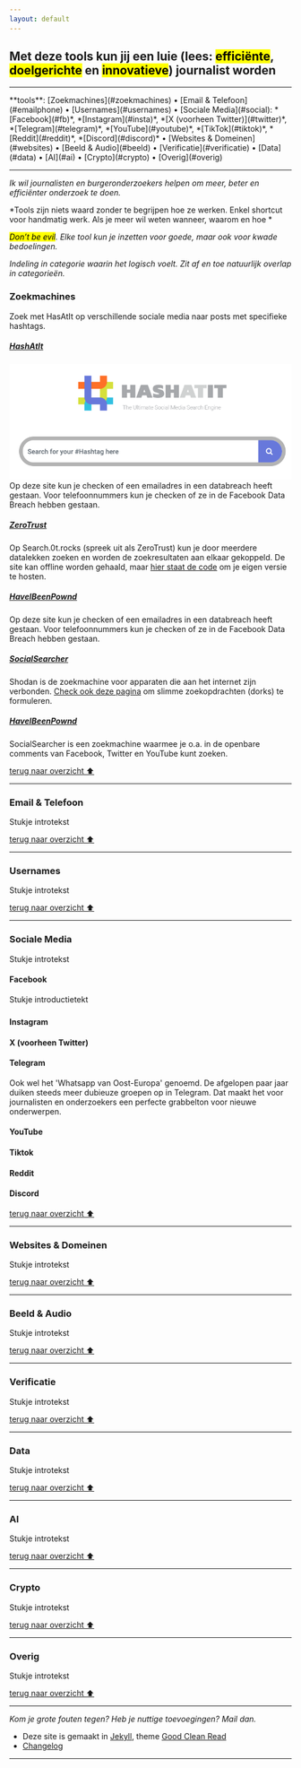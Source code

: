 ```yaml
---
layout: default
---
```


## Met deze tools kun jij een luie (lees: <mark>efficiënte</mark>, <mark>doelgerichte</mark> en <mark>innovatieve</mark>) journalist worden

<hr>
**tools**: [Zoekmachines](#zoekmachines) • [Email & Telefoon](#emailphone) • [Usernames](#usernames) • [Sociale Media](#social):  *[Facebook](#fb)*, *[Instagram](#insta)*, *[X (voorheen Twitter)](#twitter)*, *[Telegram](#telegram)*, *[YouTube](#youtube)*, *[TikTok](#tiktok)*, *[Reddit](#reddit)*, *[Discord](#discord)* • [Websites & Domeinen](#websites) • [Beeld & Audio](#beeld) • [Verificatie](#verificatie) • [Data](#data) • [AI](#ai) • [Crypto](#crypto) • [Overig](#overig)
<hr>

*Ik wil journalisten en burgeronderzoekers helpen om meer, beter en efficiënter onderzoek te doen.*


*Tools zijn niets waard zonder te begrijpen hoe ze werken. Enkel shortcut voor handmatig werk. Als je meer wil weten wanneer, waarom en hoe *

*<mark>Don’t be evil</mark>. Elke tool kun je inzetten voor goede, maar ook voor kwade bedoelingen.*

*Indeling in categorie waarin het logisch voelt. Zit af en toe natuurlijk overlap in categorieën.*


### <a id="zoekmachines"></a><i class="fa fa-search" aria-hidden="true"></i> Zoekmachines
Zoek met HasAtIt op verschillende sociale media naar posts met specifieke hashtags.

##### <a href="https://www.hashatit.com/" target="_blank">HashAtIt
![](/images/hashatit.png)
</a>
Op deze site kun je checken of een emailadres in een databreach heeft gestaan. Voor telefoonnummers kun je checken of ze in de Facebook Data Breach hebben gestaan.

##### [ZeroTrust](https://search.0t.rocks/)
Op Search.0t.rocks (spreek uit als ZeroTrust) kun je door meerdere datalekken zoeken en worden de zoekresultaten aan elkaar gekoppeld. De site kan offline worden gehaald, maar [hier staat de code](https://github.com/MiyakoYakota/search.0t.rocks) om je eigen versie te hosten.

##### [HaveIBeenPownd](https://haveibeenpwned.com/)
Op deze site kun je checken of een emailadres in een databreach heeft gestaan. Voor telefoonnummers kun je checken of ze in de Facebook Data Breach hebben gestaan.

##### [SocialSearcher](https://www.shodan.io/)
Shodan is de zoekmachine voor apparaten die aan het internet zijn verbonden. [Check ook deze pagina](https://github.com/lothos612/shodan) om slimme zoekopdrachten (dorks) te formuleren.

##### [HaveIBeenPownd](https://www.social-searcher.com/)
SocialSearcher is een zoekmachine waarmee je o.a. in de openbare comments van Facebook, Twitter en YouTube kunt zoeken.

[terug naar overzicht ⬆](#)
<hr>

### <a id="emailphone"></a><i class="fa fa-envelope" aria-hidden="true"></i> Email & Telefoon
Stukje introtekst


[terug naar overzicht ⬆](#)
<hr>

### <a id="usernames"></a><i class="fa fa-user" aria-hidden="true"></i> Usernames
Stukje introtekst

[terug naar overzicht ⬆](#)
<hr>


### <a id="social"></a><i class="fa fa-share" aria-hidden="true"></i> Sociale Media
Stukje introtekst

#### <a id="fb"></a>Facebook
Stukje introductietekt

#####

#####

#####

#### <a id="insta"></a>Instagram

#### <a id="twitter"></a>X (voorheen Twitter)

#### <a id="telegram"></a>Telegram
Ook wel het 'Whatsapp van Oost-Europa' genoemd. De afgelopen paar jaar duiken steeds meer dubieuze groepen op in Telegram. Dat maakt het voor journalisten en onderzoekers een perfecte grabbelton voor nieuwe onderwerpen.

#### <a id="youtube"></a>YouTube

#### <a id="tiktok"></a>Tiktok

#### <a id="reddit"></a>Reddit

#### <a id="discord"></a>Discord


[terug naar overzicht ⬆](#)
<hr>

### <a id="websites"></a><i class="fa fa-globe" aria-hidden="true"></i> Websites & Domeinen
Stukje introtekst

[terug naar overzicht ⬆](#)
<hr>

### <a id="beeld"></a><i class="fa fa-video-camera" aria-hidden="true"></i> Beeld & Audio
Stukje introtekst

[terug naar overzicht ⬆](#)
<hr>

### <a id="verificatie"></a><i class="fa fa-check" aria-hidden="true"></i> Verificatie
Stukje introtekst

[terug naar overzicht ⬆](#)
<hr>

### <a id="data"></a><i class="fa fa-table" aria-hidden="true"></i> Data
Stukje introtekst

[terug naar overzicht ⬆](#)
<hr>

### <a id="ai"></a><i class="fa fa-lightbulb-o" aria-hidden="true"></i> AI
Stukje introtekst

[terug naar overzicht ⬆](#)
<hr>

### <a id="crypto"></a><i class="fa fa-btc" aria-hidden="true"></i> Crypto
Stukje introtekst

[terug naar overzicht ⬆](#)
<hr>

### <a id="overig"></a><i class="fa fa-archive" aria-hidden="true"></i> Overig
Stukje introtekst

[terug naar overzicht ⬆](#)
<hr>

*Kom je grote fouten tegen? Heb je nuttige toevoegingen? Mail dan.*

* Deze site is gemaakt in [Jekyll](https://jekyllrb.com/), theme [Good Clean Read](https://github.com/adueck/good-clean-read)
* [Changelog](https://raw.githubusercontent.com/jerryvermanenpointer/luiejournalist/master/changelog.md)

<hr>
